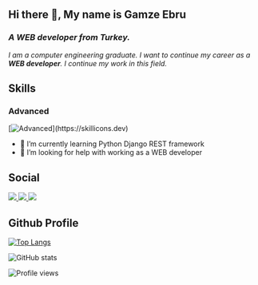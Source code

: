 ## Hi there 👋, My name is Gamze Ebru
### *A WEB developer from Turkey.*
*I am a computer engineering graduate. I want to continue my career as a **WEB developer**. I continue my work in this field.*

## Skills
### Advanced
[![Advanced](https://skillicons.dev/icons?i=js,python,django,postgres,html,css,react,nodejs,tailwindcss,bootstrap,mysql,vscode,)](https://skillicons.dev)



- 🌱 I’m currently learning Python Django REST framework 
- 🤔 I’m looking for help with working as a WEB developer 

## Social
<p>
  <a href="https://github.com/GamzeEbru">
    <img src="https://skillicons.dev/icons?i=github" />
  </a>
  
  <a href="https://www.linkedin.com/in/gamzeebrualtikulac">
    <img src="https://skillicons.dev/icons?i=linkedin" />
  </a>
  
  <a href="https://www.instagram.com/gmzebruu/">
    <img src="https://skillicons.dev/icons?i=instagram" />
  </a>

</p>

## Github Profile

  
[![Top Langs](https://github-readme-stats.vercel.app/api/top-langs/?username=GamzeEbru)](https://github.com/anuraghazra/github-readme-stats)

![GitHub stats](https://github-readme-stats.vercel.app/api?username=GamzeEbru&show_icons=true)  

![Profile views](https://gpvc.arturio.dev/GamzeEbru)  




